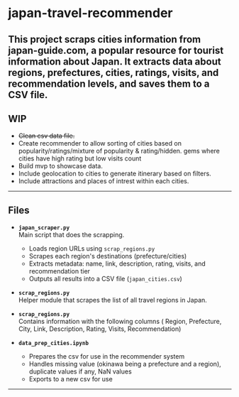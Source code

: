# japan-travel-recommender

This project scraps cities information from japan-guide.com, a popular resource for tourist information about Japan. 
It extracts data about regions, prefectures, cities, ratings, visits, and recommendation levels, and saves them to a CSV file.
---

## WIP
- ~~Clean csv data file.~~
- Create recommender to allow sorting of cities based on popularity/ratings/mixture of popularity & rating/hidden. gems where cities have high rating but low visits count 
- Build mvp to showcase data.
- Include geolocation to cities to generate itinerary based on filters.
- Include attractions and places of intrest within each cities. 
---

## Files
- **`japan_scraper.py`**  
  Main script that does the scrapping.
    - Loads region URLs using `scrap_regions.py`
    - Scrapes each region's destinations (prefecture/cities)
    - Extracts metadata: name, link, description, rating, visits, and recommendation tier
    - Outputs all results into a CSV file (`japan_cities.csv`)

- **`scrap_regions.py`**  
    Helper module that scrapes the list of all travel regions in Japan.  

- **`scrap_regions.py`**  
    Contains information with the following columns (
    Region,	Prefecture,	City, Link, Description, Rating,	Visits,	Recommendation) 

- **`data_prep_cities.ipynb`**  
    - Prepares the csv for use in the recommender system 
    - Handles missing value (okinawa being a prefecture and a region), duplicate values if any, NaN values
    - Exports to a new csv for use 
---

